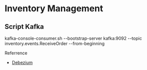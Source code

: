# Inventory Management

## Script Kafka

kafka-console-consumer.sh --bootstrap-server kafka:9092 --topic inventory.events.ReceiveOrder --from-beginning

Referrence 

- [Debezium](https://github.com/debezium/debezium-examples/tree/main/tutorial#using-postgres)